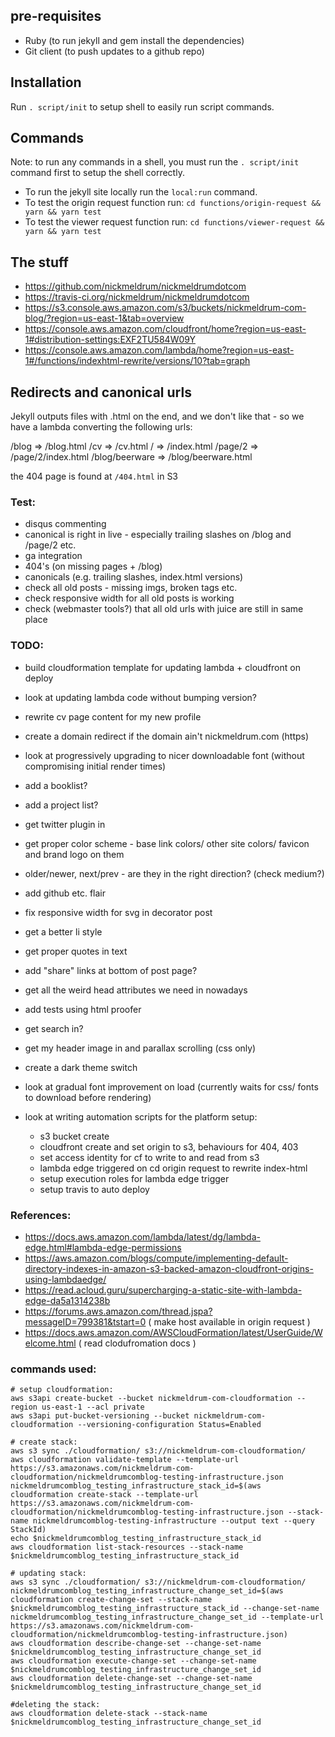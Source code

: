 ## pre-requisites

 * Ruby (to run jekyll and gem install the dependencies)
 * Git client (to push updates to a github repo)

## Installation

Run `. script/init` to setup shell to easily run script commands.

## Commands

Note: to run any commands in a shell, you must run the `. script/init` command first to setup the shell correctly.

 * To run the jekyll site locally run the `local:run` command.
 * To test the origin request function run: `cd functions/origin-request && yarn && yarn test` 
 * To test the viewer request function run: `cd functions/viewer-request && yarn && yarn test` 

## The stuff

 * https://github.com/nickmeldrum/nickmeldrumdotcom
 * https://travis-ci.org/nickmeldrum/nickmeldrumdotcom
 * https://s3.console.aws.amazon.com/s3/buckets/nickmeldrum-com-blog/?region=us-east-1&tab=overview
 * https://console.aws.amazon.com/cloudfront/home?region=us-east-1#distribution-settings:EXF2TU584W09Y
 * https://console.aws.amazon.com/lambda/home?region=us-east-1#/functions/indexhtml-rewrite/versions/10?tab=graph

## Redirects and canonical urls

Jekyll outputs files with .html on the end, and we don't like that - so we have a lambda converting the following urls:

/blog => /blog.html
/cv => /cv.html
/ => /index.html
/page/2 => /page/2/index.html
/blog/beerware => /blog/beerware.html

the 404 page is found at `/404.html` in S3

### Test:

 * disqus commenting
 * canonical is right in live - especially trailing slashes on /blog and /page/2 etc.
 * ga integration
 * 404's (on missing pages + /blog)
 * canonicals (e.g. trailing slashes, index.html versions)
 * check all old posts - missing imgs, broken tags etc.
 * check responsive width for all old posts is working
 * check (webmaster tools?) that all old urls with juice are still in same place

### TODO:

 * build cloudformation template for updating lambda + cloudfront on deploy
 * look at updating lambda code without bumping version?
 * rewrite cv page content for my new profile
 * create a domain redirect if the domain ain't nickmeldrum.com (https)
 * look at progressively upgrading to nicer downloadable font (without compromising initial render times)
 * add a booklist?
 * add a project list?
 * get twitter plugin in
 * get proper color scheme - base link colors/ other site colors/ favicon and brand logo on them
 * older/newer, next/prev - are they in the right direction? (check medium?)
 * add github etc. flair
 * fix responsive width for svg in decorator post
 * get a better li style
 * get proper quotes in text
 * add "share" links at bottom of post page?
 * get all the weird head attributes we need in nowadays
 * add tests using html proofer
 * get search in?
 * get my header image in and parallax scrolling (css only)
 * create a dark theme switch
 * look at gradual font improvement on load (currently waits for css/ fonts to download before rendering)

 * look at writing automation scripts for the platform setup:
   * s3 bucket create
   * cloudfront create and set origin to s3, behaviours for 404, 403
   * set access identity for cf to write to and read from s3
   * lambda edge triggered on cd origin request to rewrite index-html
   * setup execution roles for lambda edge trigger
   * setup travis to auto deploy

### References:

 * https://docs.aws.amazon.com/lambda/latest/dg/lambda-edge.html#lambda-edge-permissions
 * https://aws.amazon.com/blogs/compute/implementing-default-directory-indexes-in-amazon-s3-backed-amazon-cloudfront-origins-using-lambdaedge/
 * https://read.acloud.guru/supercharging-a-static-site-with-lambda-edge-da5a1314238b
 * https://forums.aws.amazon.com/thread.jspa?messageID=799381&tstart=0 ( make host available in origin request )
 * https://docs.aws.amazon.com/AWSCloudFormation/latest/UserGuide/Welcome.html ( read clodufromation docs )


### commands used:

```
# setup cloudformation:
aws s3api create-bucket --bucket nickmeldrum-com-cloudformation --region us-east-1 --acl private
aws s3api put-bucket-versioning --bucket nickmeldrum-com-cloudformation --versioning-configuration Status=Enabled

# create stack:
aws s3 sync ./cloudformation/ s3://nickmeldrum-com-cloudformation/
aws cloudformation validate-template --template-url https://s3.amazonaws.com/nickmeldrum-com-cloudformation/nickmeldrumcomblog-testing-infrastructure.json
nickmeldrumcomblog_testing_infrastructure_stack_id=$(aws cloudformation create-stack --template-url https://s3.amazonaws.com/nickmeldrum-com-cloudformation/nickmeldrumcomblog-testing-infrastructure.json --stack-name nickmeldrumcomblog-testing-infrastructure --output text --query StackId)
echo $nickmeldrumcomblog_testing_infrastructure_stack_id
aws cloudformation list-stack-resources --stack-name $nickmeldrumcomblog_testing_infrastructure_stack_id

# updating stack:
aws s3 sync ./cloudformation/ s3://nickmeldrum-com-cloudformation/
nickmeldrumcomblog_testing_infrastructure_change_set_id=$(aws cloudformation create-change-set --stack-name $nickmeldrumcomblog_testing_infrastructure_stack_id --change-set-name nickmeldrumcomblog_testing_infrastructure_change_set_id --template-url https://s3.amazonaws.com/nickmeldrum-com-cloudformation/nickmeldrumcomblog-testing-infrastructure.json)
aws cloudformation describe-change-set --change-set-name $nickmeldrumcomblog_testing_infrastructure_change_set_id
aws cloudformation execute-change-set --change-set-name $nickmeldrumcomblog_testing_infrastructure_change_set_id
aws cloudformation delete-change-set --change-set-name $nickmeldrumcomblog_testing_infrastructure_change_set_id

#deleting the stack:
aws cloudformation delete-stack --stack-name $nickmeldrumcomblog_testing_infrastructure_change_set_id
```
